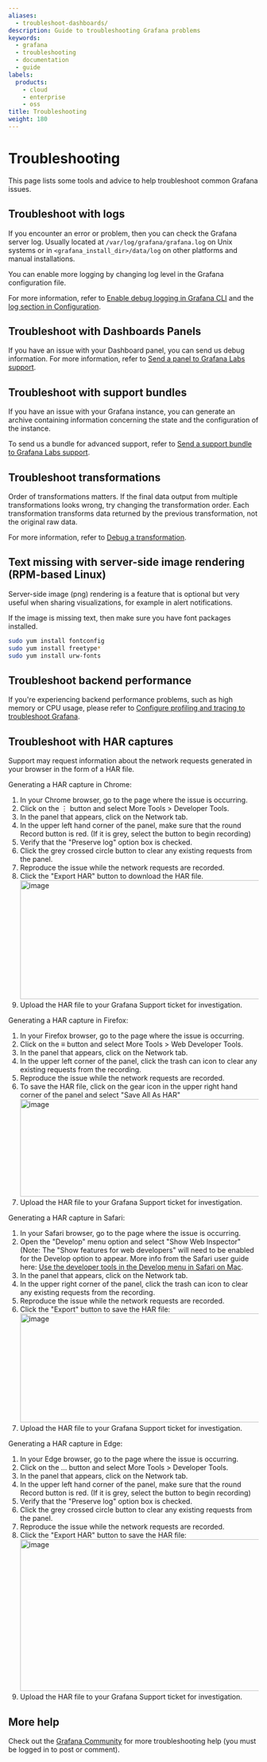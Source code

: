 ```yaml
---
aliases:
  - troubleshoot-dashboards/
description: Guide to troubleshooting Grafana problems
keywords:
  - grafana
  - troubleshooting
  - documentation
  - guide
labels:
  products:
    - cloud
    - enterprise
    - oss
title: Troubleshooting
weight: 180
---
```


# Troubleshooting

This page lists some tools and advice to help troubleshoot common Grafana issues.

## Troubleshoot with logs

If you encounter an error or problem, then you can check the Grafana server log. Usually located at `/var/log/grafana/grafana.log` on Unix systems or in `<grafana_install_dir>/data/log` on other platforms and manual installations.

You can enable more logging by changing log level in the Grafana configuration file.

For more information, refer to [Enable debug logging in Grafana CLI](../cli/#enable-debug-logging) and the [log section in Configuration](../setup-grafana/configure-grafana/#log).

## Troubleshoot with Dashboards Panels

If you have an issue with your Dashboard panel, you can send us debug information. For more information, refer to [Send a panel to Grafana Labs support](send-panel-to-grafana-support/).

## Troubleshoot with support bundles

If you have an issue with your Grafana instance, you can generate an archive containing information concerning the state and the configuration of the instance.

To send us a bundle for advanced support, refer to [Send a support bundle to Grafana Labs support](support-bundles/).

## Troubleshoot transformations

Order of transformations matters. If the final data output from multiple transformations looks wrong, try changing the transformation order. Each transformation transforms data returned by the previous transformation, not the original raw data.

For more information, refer to [Debug a transformation](../panels-visualizations/query-transform-data/transform-data/#debug-a-transformation).

## Text missing with server-side image rendering (RPM-based Linux)

Server-side image (png) rendering is a feature that is optional but very useful when sharing visualizations, for example in alert notifications.

If the image is missing text, then make sure you have font packages installed.

```bash
sudo yum install fontconfig
sudo yum install freetype*
sudo yum install urw-fonts
```

## Troubleshoot backend performance

If you're experiencing backend performance problems, such as high memory or CPU usage, please refer to [Configure profiling and tracing to troubleshoot Grafana](../setup-grafana/configure-grafana/configure-tracing/).

## Troubleshoot with HAR captures

Support may request information about the network requests generated in your browser in the form of a HAR file.

Generating a HAR capture in Chrome:

1. In your Chrome browser, go to the page where the issue is occurring.
2. Click on the ⋮ button and select More Tools > Developer Tools.
3. In the panel that appears, click on the Network tab.
4. In the upper left hand corner of the panel, make sure that the round Record button is red. (If it is grey, select the button to begin recording)
5. Verify that the "Preserve log" option box is checked.
6. Click the grey crossed circle button to clear any existing requests from the panel.
7. Reproduce the issue while the network requests are recorded.
8. Click the "Export HAR" button to download the HAR file.
   <img width="1293" height="239" alt="image" src="https://github.com/user-attachments/assets/2ddd5bd4-d207-4c59-8143-f10009e0cb5d" />
9. Upload the HAR file to your Grafana Support ticket for investigation.

Generating a HAR capture in Firefox:

1. In your Firefox browser, go to the page where the issue is occurring.
2. Click on the ≡ button and select More Tools > Web Developer Tools.
3. In the panel that appears, click on the Network tab.
4. In the upper left corner of the panel, click the trash can icon to clear any existing requests from the recording.
5. Reproduce the issue while the network requests are recorded.
6. To save the HAR file, click on the gear icon in the upper right hand corner of the panel and select "Save All As HAR"
   <img width="1837" height="196" alt="image" src="https://github.com/user-attachments/assets/785be5e4-10a2-4d16-838a-2b7bb97c8453" />
7. Upload the HAR file to your Grafana Support ticket for investigation.

Generating a HAR capture in Safari:

1. In your Safari browser, go to the page where the issue is occurring.
2. Open the "Develop" menu option and select "Show Web Inspector" (Note: The "Show features for web developers" will need to be enabled for the Develop option to appear. More info from the Safari user guide here: [Use the developer tools in the Develop menu in Safari on Mac](https://support.apple.com/en-ie/guide/safari/sfri20948/mac).
3. In the panel that appears, click on the Network tab.
4. In the upper right corner of the panel, click the trash can icon to clear any existing requests from the recording.
5. Reproduce the issue while the network requests are recorded.
6. Click the "Export" button to save the HAR file:
   <img width="1915" height="219" alt="image" src="https://github.com/user-attachments/assets/2bda7bbd-43bf-4ecb-b8f9-f0be92c5a480" />
7. Upload the HAR file to your Grafana Support ticket for investigation.

Generating a HAR capture in Edge:

1. In your Edge browser, go to the page where the issue is occurring.
2. Click on the ... button and select More Tools > Developer Tools.
3. In the panel that appears, click on the Network tab.
4. In the upper left hand corner of the panel, make sure that the round Record button is red. (If it is grey, select the button to begin recording)
5. Verify that the "Preserve log" option box is checked.
6. Click the grey crossed circle button to clear any existing requests from the panel.
7. Reproduce the issue while the network requests are recorded.
8. Click the "Export HAR" button to save the HAR file:
   <img width="916" height="305" alt="image" src="https://github.com/user-attachments/assets/54dfd40d-751f-47b4-9824-bc5be1f027fa" />
9. Upload the HAR file to your Grafana Support ticket for investigation.

## More help

Check out the [Grafana Community](https://community.grafana.com/) for more troubleshooting help (you must be logged in to post or comment).
